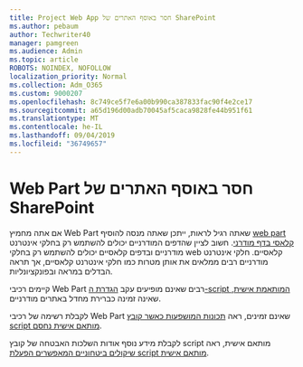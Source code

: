 ```yaml
---
title: Project Web App חסר באוסף האתרים של SharePoint
ms.author: pebaum
author: Techwriter40
manager: pamgreen
ms.audience: Admin
ms.topic: article
ROBOTS: NOINDEX, NOFOLLOW
localization_priority: Normal
ms.collection: Adm_O365
ms.custom: 9000207
ms.openlocfilehash: 8c749ce5f7e6a00b990ca387833fac90f4e2ce17
ms.sourcegitcommit: a65d196d00adb70045af5caca9828fe44b951f61
ms.translationtype: MT
ms.contentlocale: he-IL
ms.lasthandoff: 09/04/2019
ms.locfileid: "36749657"
---
```

# <a name="missing-web-part-in-sharepoint-site-collection"></a>Web Part חסר באוסף האתרים של SharePoint

אם אתה מחמיץ Web Part שאתה רגיל לראות, ייתכן שאתה מנסה להוסיף [web part קלאסי בדף מודרני](https://support.office.com/article/classic-and-modern-web-part-experiences-3fdae6c3-8fc1-49ab-8708-8c104b882e64). חשוב לציין שהדפים המודרניים יכולים להשתמש רק בחלקי אינטרנט מודרניים ובדפים קלאסיים יכולים להשתמש רק בחלקי web קלאסיים. חלקי אינטרנט מודרניים רבים ממלאים את אותן מטרות כמו חלקי אינטרנט קלאסיים, אך תראה הבדלים במראה ובפונקציונליות.

קיימים רכיבי Web Part רבים שאינם מופיעים עקב [הגדרת ה-script המותאמת אישית](https://docs.microsoft.com/sharepoint/allow-or-prevent-custom-script), שאינה זמינה כברירת מחדל באתרים מודרניים. 

לקבלת רשימה של רכיבי Web Part שאינם זמינים, ראה [תכונות המושפעות כאשר קובץ script מותאם אישית נחסם](https://docs.microsoft.com/sharepoint/allow-or-prevent-custom-script#features-affected-when-custom-script-is-blocked).

 לקבלת מידע נוסף אודות השלכות האבטחה של קובץ script מותאם אישית, ראה [שיקולים ביטחוניים המאפשרים הפעלת script מותאם אישית](https://docs.microsoft.com/sharepoint/security-considerations-of-allowing-custom-script).
